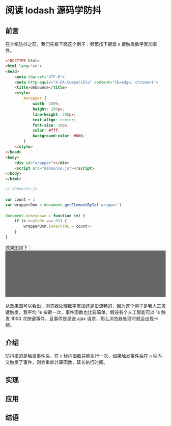 # 阅读 lodash 源码学防抖

## 前言

在介绍防抖之前，我们先看下面这个例子：频繁按下键盘 `A` 键触发数字累加事件。
```html
<!DOCTYPE html>
<html lang="en">
<head>
    <meta charset="UTF-8">
    <meta http-equiv="X-UA-Compatible" content="IE=edge, chrome=1">
    <title>debounce</title>
    <style>
        #wrapper {
            width: 100%;
            height: 200px;
            line-height: 200px;
            text-align: center;
            font-size: 30px;
            color: #fff;
            background-color: #666;
        }
    </style>
</head>
<body>
    <div id="wrapper"></div>
    <script src="debounce.js"></script>
</body>
</html>
```
```js
// debounce.js

var count = 1
var wrapperDom = document.getElementById('wrapper')

document.onkeydown = function (e) {
    if (e.keyCode === 65) {
        wrapperDom.innerHTML = count++
    }
}
```
效果图如下：
![debounce1](../../assets/js_subject/debounce.gif)

从效果图可以看出，浏览器处理数字累加还是蛮流畅的，因为这个例子是我人工按键触发，我平均 1s 按键一次，事件函数也比较简单。假设有个人工智能可以 1s 触发 1000 次按键事件，且事件是发送 ajax 请求，那么浏览器处理时就会出现卡顿。

## 介绍

防抖指的是触发事件后，在 `n` 秒内函数只能执行一次，如果触发事件后在 `n` 秒内又触发了事件，则会重新计算函数，延长执行时间。


## 实现

## 应用

## 结语

